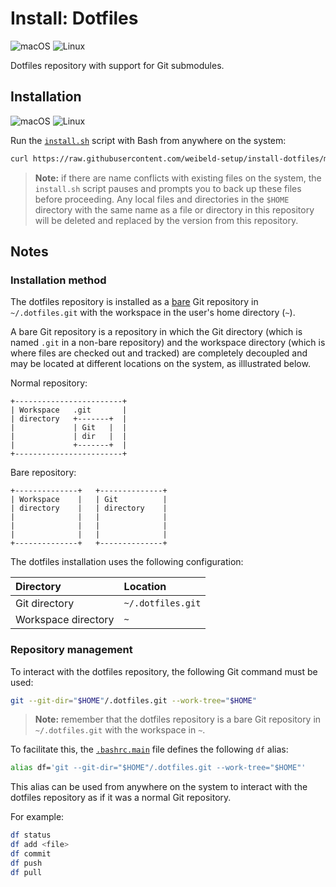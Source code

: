 # Install: Dotfiles

![macOS](https://raw.githubusercontent.com/weibeld-setup/.github/main/badge/macos.svg)
![Linux](https://raw.githubusercontent.com/weibeld-setup/.github/main/badge/linux.svg)

Dotfiles repository with support for Git submodules.

## Installation

![macOS](https://raw.githubusercontent.com/weibeld-setup/.github/main/badge/macos.svg)
![Linux](https://raw.githubusercontent.com/weibeld-setup/.github/main/badge/linux.svg)

Run the [`install.sh`](.dotfiles.info/install.sh) script with Bash from anywhere on the system:

```bash
curl https://raw.githubusercontent.com/weibeld-setup/install-dotfiles/master/.dotfiles.info/install.sh | bash
```

> **Note:** if there are name conflicts with existing files on the system, the `install.sh` script pauses and prompts you to back up these files before proceeding. Any local files and directories in the `$HOME` directory with the same name as a file or directory in this repository will be deleted and replaced by the version from this repository.

## Notes

### Installation method

The dotfiles repository is installed as a [bare](https://git-scm.com/book/en/v2/Git-on-the-Server-Getting-Git-on-a-Server) Git repository in `~/.dotfiles.git` with the workspace in the user's home directory (`~`).

A bare Git repository is a repository in which the Git directory (which is named `.git` in a non-bare repository) and the workspace directory (which is where files are checked out and tracked) are completely decoupled and may be located at different locations on the system, as illlustrated below.

Normal repository:

```
+------------------------+
| Workspace   .git       |
| directory   +-------+  |
|             | Git   |  |
|             | dir   |  |
|             +-------+  |
+------------------------+
```

Bare repository:

```
+--------------+   +--------------+
| Workspace    |   | Git          |
| directory    |   | directory    |
|              |   |              |
|              |   |              |
|              |   |              |
+--------------+   +--------------+
```

The dotfiles installation uses the following configuration:

| Directory           | Location          |
|:--------------------|:------------------|
| Git directory       | `~/.dotfiles.git` |
| Workspace directory | `~`               |

### Repository management

To interact with the dotfiles repository, the following Git command must be used:

```bash
git --git-dir="$HOME"/.dotfiles.git --work-tree="$HOME"
```

> **Note:** remember that the dotfiles repository is a bare Git repository in `~/.dotfiles.git` with the workspace in `~`.

To facilitate this, the [`.bashrc.main`](../.bashrc.main) file defines the following `df` alias:

```bash
alias df='git --git-dir="$HOME"/.dotfiles.git --work-tree="$HOME"'
```

This alias can be used from anywhere on the system to interact with the dotfiles repository as if it was a normal Git repository.

For example:

```bash
df status
df add <file>
df commit
df push
df pull
```

